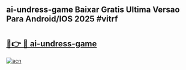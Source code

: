 ## ai-undress-game Baixar Gratis Ultima Versao Para Android/IOS 2025 #vitrf

# <h2><a href="https://ainizakaria.my?title=ai-undress-game&ref=20M">🔗👉 🔴 ai-undress-game</a></h2>

[![acn](https://github.com/user-attachments/assets/0f9c940e-d8b0-45ae-aac7-cd30a18b3e1c)](https://ainizakaria.my?title=ai-undress-game&ref=20M)

